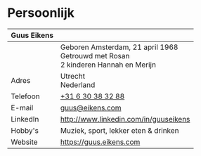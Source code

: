 # Persoonlijk

| Guus Eikens | &nbsp;                                                                                        |
|-------------|-----------------------------------------------------------------------------------------------|
| &nbsp;      | Geboren Amsterdam, 21 april 1968<br/>Getrouwd met Rosan<br/>2 kinderen Hannah en Merijn       |
| Adres       | Utrecht<br/>Nederland                                                                         |
| Telefoon    | [+31 6 30 38 32 88](phone:+31630383288)                                                       |
| E-mail      | [guus@eikens.com](mailto:guus@eikens.com)                                                     |
| LinkedIn    | <http://www.linkedin.com/in/guuseikens>                                                       |
| Hobby's     | Muziek, sport, lekker eten &amp; drinken                                                      |
| Website     | <https://guus.eikens.com>                                                                     |


